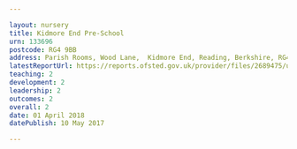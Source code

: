 ```yaml
---

layout: nursery
title: Kidmore End Pre-School
urn: 133696
postcode: RG4 9BB
address: Parish Rooms, Wood Lane,  Kidmore End, Reading, Berkshire, RG4 9BB
latestReportUrl: https://reports.ofsted.gov.uk/provider/files/2689475/urn/133696.pdf
teaching: 2
development: 2
leadership: 2
outcomes: 2
overall: 2
date: 01 April 2018 
datePublish: 10 May 2017

---
```

